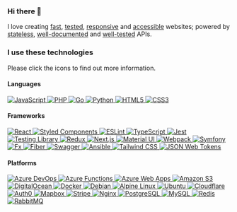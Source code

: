 ### Hi there 👋

I love creating [fast](https://web.dev/measure/), [tested](https://testing-library.com/), [responsive](https://tailwindcss.com/) and [accessible](https://www.w3.org/WAI/tutorials/) websites; powered by [stateless](https://jwt.io/), [well-documented](https://swagger.io/resources/open-api/) and [well-tested](https://pkg.go.dev/testing) APIs.

### I use these technologies

<!--
<a href="">
  <picture>
    <source srcset="https://img.shields.io/badge/-0d1117?style=for-the-badge&logo=&logoColor=c9d1d9" media="(prefers-color-scheme: dark)" />
    <img src="https://img.shields.io/badge/-fff?style=for-the-badge&logo=&logoColor=24292f" alt="" />
  </picture>
</a>
-->

Please click the icons to find out more information.

#### Languages

<a href="https://developer.mozilla.org/en-US/docs/Web/JavaScript">
  <picture>
    <source srcset="https://img.shields.io/badge/JavaScript-0d1117?style=for-the-badge&logo=javascript&logoColor=c9d1d9" media="(prefers-color-scheme: dark)" />
    <img src="https://img.shields.io/badge/JavaScript-fff?style=for-the-badge&logo=javascript&logoColor=24292f" alt="JavaScript" />
  </picture>
</a>
<a href="https://www.php.net/">
  <picture>
    <source srcset="https://img.shields.io/badge/PHP-0d1117?style=for-the-badge&logo=php&logoColor=c9d1d9" media="(prefers-color-scheme: dark)" />
    <img src="https://img.shields.io/badge/PHP-fff?style=for-the-badge&logo=php&logoColor=24292f" alt="PHP" />
  </picture>
</a>
<a href="https://go.dev/">
  <picture>
    <source srcset="https://img.shields.io/badge/Go-0d1117?style=for-the-badge&logo=go&logoColor=c9d1d9" media="(prefers-color-scheme: dark)" />
    <img src="https://img.shields.io/badge/Go-fff?style=for-the-badge&logo=go&logoColor=24292f" alt="Go" />
  </picture>
</a>
<a href="https://www.python.org/">
  <picture>
    <source srcset="https://img.shields.io/badge/Python-0d1117?style=for-the-badge&logo=python&logoColor=c9d1d9" media="(prefers-color-scheme: dark)" />
    <img src="https://img.shields.io/badge/Python-fff?style=for-the-badge&logo=python&logoColor=24292f" alt="Python" />
  </picture>
</a>
<a href="https://developer.mozilla.org/en-US/docs/Web/HTML">
  <picture>
    <source srcset="https://img.shields.io/badge/HTML5-0d1117?style=for-the-badge&logo=html5&logoColor=c9d1d9" media="(prefers-color-scheme: dark)" />
    <img src="https://img.shields.io/badge/HTML5-fff?style=for-the-badge&logo=html5&logoColor=24292f" alt="HTML5" />
  </picture>
</a>
<a href="https://developer.mozilla.org/en-US/docs/Web/CSS">
  <picture>
    <source srcset="https://img.shields.io/badge/CSS3-0d1117?style=for-the-badge&logo=css3&logoColor=fff" media="(prefers-color-scheme: dark)" />
    <img src="https://img.shields.io/badge/CSS3-fff?style=for-the-badge&logo=css3&logoColor=24292f" alt="CSS3" />
  </picture>
</a>

#### Frameworks

<a href="https://reactjs.org/">
  <picture>
    <source srcset="https://img.shields.io/badge/React-0d1117?style=for-the-badge&logo=react&logoColor=c9d1d9" media="(prefers-color-scheme: dark)" />
    <img src="https://img.shields.io/badge/React-fff?style=for-the-badge&logo=react&logoColor=24292f" alt="React" />
  </picture>
</a>
<a href="https://styled-components.com/">
  <picture>
    <source srcset="https://img.shields.io/badge/Styled_Components-0d1117?style=for-the-badge&logo=styled-components&logoColor=c9d1d9" media="(prefers-color-scheme: dark)" />
    <img src="https://img.shields.io/badge/Styled_Components-fff?style=for-the-badge&logo=styled-components&logoColor=24292f" alt="Styled Components" />
  </picture>
</a>
<a href="https://www.typescriptlang.org/">
  <picture>
    <source srcset="https://img.shields.io/badge/ESLint-0d1117?style=for-the-badge&logo=eslint&logoColor=c9d1d9" media="(prefers-color-scheme: dark)" />
    <img src="https://img.shields.io/badge/ESLint-fff?style=for-the-badge&logo=eslint&logoColor=24292f" alt="ESLint" />
  </picture>
</a>
<a href="https://eslint.org/">
  <picture>
    <source srcset="https://img.shields.io/badge/TypeScript-0d1117?style=for-the-badge&logo=typescript&logoColor=c9d1d9" media="(prefers-color-scheme: dark)" />
    <img src="https://img.shields.io/badge/TypeScript-fff?style=for-the-badge&logo=typescript&logoColor=24292f" alt="TypeScript" />
  </picture>
</a>
<a href="https://jestjs.io/">
  <picture>
    <source srcset="https://img.shields.io/badge/Jest-0d1117?style=for-the-badge&logo=jest&logoColor=c9d1d9" media="(prefers-color-scheme: dark)" />
    <img src="https://img.shields.io/badge/Jest-fff?style=for-the-badge&logo=jest&logoColor=24292f" alt="Jest" />
  </picture>
</a>
<a href="https://testing-library.com/">
  <picture>
    <source srcset="https://img.shields.io/badge/Testing_Library-0d1117?style=for-the-badge&logo=testing-library&logoColor=c9d1d9" media="(prefers-color-scheme: dark)" />
    <img src="https://img.shields.io/badge/Testing_Library-fff?style=for-the-badge&logo=testing-library&logoColor=24292f" alt="Testing Library" />
  </picture>
</a>
<a href="https://redux-toolkit.js.org/">
  <picture>
    <source srcset="https://img.shields.io/badge/Redux-0d1117?style=for-the-badge&logo=redux&logoColor=c9d1d9" media="(prefers-color-scheme: dark)" />
    <img src="https://img.shields.io/badge/Redux-fff?style=for-the-badge&logo=redux&logoColor=24292f" alt="Redux" />
  </picture>
</a>
<a href="https://nextjs.org/">
  <picture>
    <source srcset="https://img.shields.io/badge/Next.js-0d1117?style=for-the-badge&logo=next.js&logoColor=c9d1d9" media="(prefers-color-scheme: dark)" />
    <img src="https://img.shields.io/badge/Next.js-fff?style=for-the-badge&logo=next.js&logoColor=24292f" alt="Next.js" />
  </picture>
</a>
<a href="https://mui.com/">
  <picture>
    <source srcset="https://img.shields.io/badge/Material--UI-0d1117?style=for-the-badge&logo=mui&logoColor=c9d1d9" media="(prefers-color-scheme: dark)" />
    <img src="https://img.shields.io/badge/Material--UI-fff?style=for-the-badge&logo=mui&logoColor=24292f" alt="Material UI" />
  </picture>
</a>
<a href="https://webpack.js.org/">
  <picture>
    <source srcset="https://img.shields.io/badge/Webpack-0d1117?style=for-the-badge&logo=webpack&logoColor=c9d1d9" media="(prefers-color-scheme: dark)" />
    <img src="https://img.shields.io/badge/Webpack-fff?style=for-the-badge&logo=webpack&logoColor=24292f" alt="Webpack" />
  </picture>
</a>
<a href="https://symfony.com/">
  <picture>
    <source srcset="https://img.shields.io/badge/Symfony-0d1117?style=for-the-badge&logo=symfony&logoColor=c9d1d9" media="(prefers-color-scheme: dark)" />
    <img src="https://img.shields.io/badge/Symfony-fff?style=for-the-badge&logo=symfony&logoColor=24292f" alt="Symfony" />
  </picture>
</a>
<a href="https://pkg.go.dev/go.uber.org/fx">
  <picture>
    <source srcset="https://img.shields.io/badge/Fx-0d1117?style=for-the-badge&logo=go&logoColor=c9d1d9" media="(prefers-color-scheme: dark)" />
    <img src="https://img.shields.io/badge/Fx-fff?style=for-the-badge&logo=go&logoColor=24292f" alt="Fx" />
  </picture>
</a>
<a href="https://gofiber.io/">
  <picture>
    <source srcset="https://img.shields.io/badge/Fiber-0d1117?style=for-the-badge&logo=go&logoColor=c9d1d9" media="(prefers-color-scheme: dark)" />
    <img src="https://img.shields.io/badge/Fiber-fff?style=for-the-badge&logo=go&logoColor=24292f" alt="Fiber" />
  </picture>
</a>
<a href="https://swagger.io/resources/open-api/">
  <picture>
    <source srcset="https://img.shields.io/badge/Swagger-0d1117?style=for-the-badge&logo=swagger&logoColor=c9d1d9" media="(prefers-color-scheme: dark)" />
    <img src="https://img.shields.io/badge/Swagger-fff?style=for-the-badge&logo=swagger&logoColor=24292f" alt="Swagger" />
  </picture>
</a>
<a href="https://www.ansible.com/">
  <picture>
    <source srcset="https://img.shields.io/badge/Ansible-0d1117?style=for-the-badge&logo=ansible&logoColor=c9d1d9" media="(prefers-color-scheme: dark)" />
    <img src="https://img.shields.io/badge/Ansible-fff?style=for-the-badge&logo=ansible&logoColor=24292f" alt="Ansible" />
  </picture>
</a>
<a href="https://tailwindcss.com/">
  <picture>
    <source srcset="https://img.shields.io/badge/Tailwind_CSS-0d1117?style=for-the-badge&logo=tailwind-css&logoColor=c9d1d9" media="(prefers-color-scheme: dark)" />
    <img src="https://img.shields.io/badge/Tailwind_CSS-fff?style=for-the-badge&logo=tailwind-css&logoColor=24292f" alt="Tailwind CSS" />
  </picture>
</a>
<a href="https://jwt.io/">
  <picture>
    <source srcset="https://img.shields.io/badge/JSON_Web_Tokens-0d1117?style=for-the-badge&logo=json-web-tokens&logoColor=fff" media="(prefers-color-scheme: dark)" />
    <img src="https://img.shields.io/badge/JSON_Web_Tokens-fff?style=for-the-badge&logo=json-web-tokens&logoColor=24292f" alt="JSON Web Tokens" />
  </picture>
</a>

#### Platforms

<a href="https://azure.microsoft.com/en-us/products/devops/">
  <picture>
    <source srcset="https://img.shields.io/badge/Azure_DevOps-0d1117?style=for-the-badge&logo=azure-devops&logoColor=c9d1d9" media="(prefers-color-scheme: dark)" />
    <img src="https://img.shields.io/badge/Azure_DevOps-fff?style=for-the-badge&logo=azure-devops&logoColor=24292f" alt="Azure DevOps" />
  </picture>
</a>
<a href="https://azure.microsoft.com/en-gb/products/functions/">
  <picture>
    <source srcset="https://img.shields.io/badge/Azure_Functions-0d1117?style=for-the-badge&logo=azurefunctions&logoColor=c9d1d9" media="(prefers-color-scheme: dark)" />
    <img src="https://img.shields.io/badge/Azure_Functions-fff?style=for-the-badge&logo=azurefunctions&logoColor=24292f" alt="Azure Functions" />
  </picture>
</a>
<a href="https://azure.microsoft.com/en-gb/products/app-service/web/">
  <picture>
    <source srcset="https://img.shields.io/badge/Azure_Web_Apps-0d1117?style=for-the-badge&logo=microsoft-azure&logoColor=c9d1d9" media="(prefers-color-scheme: dark)" />
    <img src="https://img.shields.io/badge/Azure_Web_Apps-fff?style=for-the-badge&logo=microsoft-azure&logoColor=24292f" alt="Azure Web Apps" />
  </picture>
</a>
<a href="https://aws.amazon.com/s3/">
  <picture>
    <source srcset="https://img.shields.io/badge/Amazon_S3-0d1117?style=for-the-badge&logo=amazon-s3&logoColor=c9d1d9" media="(prefers-color-scheme: dark)" />
    <img src="https://img.shields.io/badge/Amazon_S3-fff?style=for-the-badge&logo=amazon-s3&logoColor=24292f" alt="Amazon S3" />
  </picture>
</a>
<a href="https://www.digitalocean.com/">
  <picture>
    <source srcset="https://img.shields.io/badge/DigitalOcean-0d1117?style=for-the-badge&logo=digitalocean&logoColor=c9d1d9" media="(prefers-color-scheme: dark)" />
    <img src="https://img.shields.io/badge/DigitalOcean-fff?style=for-the-badge&logo=digitalocean&logoColor=24292f" alt="DigitalOcean" />
  </picture>
</a>
<a href="https://www.docker.com/">
  <picture>
    <source srcset="https://img.shields.io/badge/Docker-0d1117?style=for-the-badge&logo=docker&logoColor=c9d1d9" media="(prefers-color-scheme: dark)" />
    <img src="https://img.shields.io/badge/Docker-fff?style=for-the-badge&logo=docker&logoColor=24292f" alt="Docker" />
  </picture>
</a>
<a href="https://www.debian.org/">
  <picture>
    <source srcset="https://img.shields.io/badge/Debian-0d1117?style=for-the-badge&logo=debian&logoColor=c9d1d9" media="(prefers-color-scheme: dark)" />
    <img src="https://img.shields.io/badge/Debian-fff?style=for-the-badge&logo=debian&logoColor=24292f" alt="Debian" />
  </picture>
</a>
<a href="https://alpinelinux.org/">
  <picture>
    <source srcset="https://img.shields.io/badge/Alpine_Linux-0d1117?style=for-the-badge&logo=alpine-linux&logoColor=c9d1d9" media="(prefers-color-scheme: dark)" />
    <img src="https://img.shields.io/badge/Alpine_Linux-fff?style=for-the-badge&logo=alpine-linux&logoColor=24292f" alt="Alpine Linux" />
  </picture>
</a>
<a href="https://ubuntu.com/">
  <picture>
    <source srcset="https://img.shields.io/badge/Ubuntu-0d1117?style=for-the-badge&logo=ubuntu&logoColor=c9d1d9" media="(prefers-color-scheme: dark)" />
    <img src="https://img.shields.io/badge/Ubuntu-fff?style=for-the-badge&logo=ubuntu&logoColor=24292f" alt="Ubuntu" />
  </picture>
</a>
<a href="https://www.cloudflare.com/">
  <picture>
    <source srcset="https://img.shields.io/badge/Cloudflare-0d1117?style=for-the-badge&logo=cloudflare&logoColor=c9d1d9" media="(prefers-color-scheme: dark)" />
    <img src="https://img.shields.io/badge/Cloudflare-fff?style=for-the-badge&logo=cloudflare&logoColor=24292f" alt="Cloudflare" />
  </picture>
</a>
<a href="https://auth0.com/">
  <picture>
    <source srcset="https://img.shields.io/badge/Auth0-0d1117?style=for-the-badge&logo=auth0&logoColor=c9d1d9" media="(prefers-color-scheme: dark)" />
    <img src="https://img.shields.io/badge/Auth0-fff?style=for-the-badge&logo=auth0&logoColor=24292f" alt="Auth0" />
  </picture>
</a>
<a href="https://www.mapbox.com/">
  <picture>
    <source srcset="https://img.shields.io/badge/Mapbox-0d1117?style=for-the-badge&logo=mapbox&logoColor=c9d1d9" media="(prefers-color-scheme: dark)" />
    <img src="https://img.shields.io/badge/Mapbox-fff?style=for-the-badge&logo=mapbox&logoColor=24292f" alt="Mapbox" />
  </picture>
</a>
<a href="https://stripe.com/">
  <picture>
    <source srcset="https://img.shields.io/badge/Stripe-0d1117?style=for-the-badge&logo=stripe&logoColor=c9d1d9" media="(prefers-color-scheme: dark)" />
    <img src="https://img.shields.io/badge/Stripe-fff?style=for-the-badge&logo=stripe&logoColor=24292f" alt="Stripe" />
  </picture>
</a>
</a>
<a href="https://www.nginx.com/">
  <picture>
    <source srcset="https://img.shields.io/badge/Nginx-0d1117?style=for-the-badge&logo=nginx&logoColor=c9d1d9" media="(prefers-color-scheme: dark)" />
    <img src="https://img.shields.io/badge/Nginx-fff?style=for-the-badge&logo=nginx&logoColor=24292f" alt="Nginx" />
  </picture>
</a>
<a href="https://www.postgresql.org/">
  <picture>
    <source srcset="https://img.shields.io/badge/PostgreSQL-0d1117?style=for-the-badge&logo=postgresql&logoColor=c9d1d9" media="(prefers-color-scheme: dark)" />
    <img src="https://img.shields.io/badge/PostgreSQL-fff?style=for-the-badge&logo=postgresql=&logoColor=24292f" alt="PostgreSQL" />
  </picture>
</a>
<a href="https://www.mysql.com/">
  <picture>
    <source srcset="https://img.shields.io/badge/MySQL-0d1117?style=for-the-badge&logo=mysql&logoColor=c9d1d9" media="(prefers-color-scheme: dark)" />
    <img src="https://img.shields.io/badge/MySQL-fff?style=for-the-badge&logo=mysql=&logoColor=24292f" alt="MySQL" />
  </picture>
</a>
<a href="https://redis.io/">
  <picture>
    <source srcset="https://img.shields.io/badge/Redis-0d1117?style=for-the-badge&logo=redis&logoColor=c9d1d9" media="(prefers-color-scheme: dark)" />
    <img src="https://img.shields.io/badge/Redis-fff?style=for-the-badge&logo=redis&logoColor=24292f" alt="Redis" />
  </picture>
</a>
<a href="https://www.rabbitmq.com/">
  <picture>
    <source srcset="https://img.shields.io/badge/RabbitMQ-0d1117?style=for-the-badge&logo=rabbitmq&logoColor=c9d1d9" media="(prefers-color-scheme: dark)" />
    <img src="https://img.shields.io/badge/RabbitMQ-fff?style=for-the-badge&logo=rabbitmq&logoColor=24292f" alt="RabbitMQ" />
  </picture>
</a>

